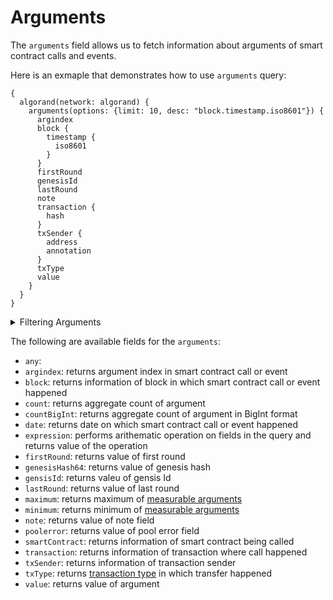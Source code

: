 
# Arguments

The `arguments` field allows us to fetch information about arguments of smart contract calls and events.

Here is an exmaple that demonstrates how to use `arguments` query:

```
{
  algorand(network: algorand) {
    arguments(options: {limit: 10, desc: "block.timestamp.iso8601"}) {
      argindex
      block {
        timestamp {
          iso8601
        }
      }
      firstRound
      genesisId
      lastRound
      note
      transaction {
        hash
      }
      txSender {
        address
        annotation
      }
      txType
      value
    }
  }
}
```

<details>
<summary>Filtering Arguments</summary>

Arguments can be filtered using following arguments:

- `any`:
- `argindex`: Filter by index of the arugment in the call
- `argument`: Filter by specific argument of smart contract method or event
- `caller`: Filter address of the caller
- `date`: Filter by date in range, list or just date when smart contract call or event happened
- `height`: Filter by when smart contract call or event happened
- `options`: Filter returned data by ordering, limiting, and constraining it.
- `reference`: 
- `smartContractAddress`: Filter by smart contract address where smart contract call or event happened
- `time`: Filter by time in range, list or just time when smart contract call or event happened
- `txFrom`: Filter by address which executed transaction in which smart contract call or event happened
- `txHash`: Filter by hash of transaction in which smart contract call or event happened
- `txIndex`: Filter by index of transaction in the block, in which smart contract call or event happened
- `txType`: Filter by type of transaction in which smart contract call or event happened
- `value`: Filter by value of argument

</details>

The following are available fields for the `arguments`:

- `any`:
- `argindex`: returns argument index in smart contract call or event
- `block`: returns information of block in which smart contract call or event happened
- `count`: returns aggregate count of argument
- `countBigInt`: returns aggregate count of argument in BigInt format
- `date`: returns date on which smart contract call or event happened
- `expression`: performs arithematic operation on fields in the query and returns value of the operation
- `firstRound`: returns value of first round
- `genesisHash64`: returns value of genesis hash
- `gensisId`: returns valeu of gensis Id
- `lastRound`: returns value of last round
- `maximum`: returns maximum of [measurable arguments](/v1/docs/graphql-reference/enums/algorand-arguments-measureable/)
- `minimum`: returns minimum of [measurable arguments](/v1/docs/graphql-reference/enums/algorand-arguments-measureable/)
- `note`: returns value of note field
- `poolerror`: returns value of pool error field
- `smartContract`: returns information of smart contract being called
- `transaction`: returns information of transaction where call happened
- `txSender`: returns information of transaction sender
- `txType`: returns [transaction type](/v1/docs/graphql-reference/enums/algorand-tx-type) in which transfer happened
- `value`: returns value of argument